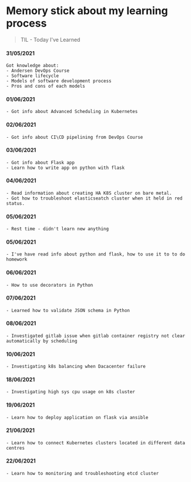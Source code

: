 # Memory stick about my learning process

> TIL - Today I've Learned

#### 31/05/2021

```
Got knowledge about:
- Andersen DevOps Course
- Software lifecycle
- Models of software development process
- Pros and cons of each models
```

#### 01/06/2021

```
- Got info about Advanced Scheduling in Kubernetes
```

#### 02/06/2021

```
- Got info about CI\CD pipelining from DevOps Course
```

#### 03/06/2021

```
- Got info about Flask app
- Learn how to write app on python with flask
```

#### 04/06/2021

```
- Read information about creating HA K8S cluster on bare metal.
- Got how to troubleshoot elasticseatch cluster when it held in red status.
```

#### 05/06/2021

```
- Rest time - didn't learn new anything
```

#### 05/06/2021

```
- I've have read info about python and flask, how to use it to to do homework
```

#### 06/06/2021

```
- How to use decorators in Python
```

#### 07/06/2021

```
- Learned how to validate JSON schema in Python
```

#### 08/06/2021

```
- Investigated gitlab issue when gitlab container registry not clear automatically by scheduling
```

#### 10/06/2021

```
- Investigating k8s balancing when Dacacenter failure
```

#### 18/06/2021

```
- Investigating high sys cpu usage on k8s cluster
```

#### 19/06/2021

```
- Learn how to deploy application on flask via ansible
```

#### 21/06/2021

```
- Learn how to connect Kubernetes clusters located in different data centres
```

#### 22/06/2021

```
- Learn how to monitoring and troubleshooting etcd cluster
